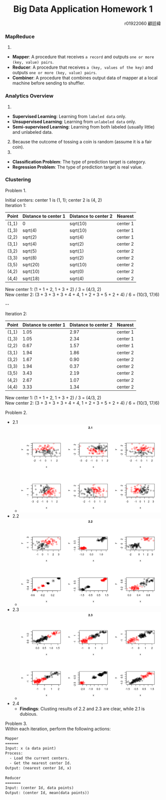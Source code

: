 <h1 align="center">Big Data Application Homework 1</h1>
<p align="right">r01922060 顧廷緯</p>

### MapReduce
1. 
  - **Mapper**: A procedure that receives `a record` and outputs `one or more (key, value) pairs`.
  - **Reducer**: A procedure that receives `a (key, values of the key)` and outputs `one or more (key, value) pairs`.
  - **Combiner**: A procedure that combines output data of mapper at a local machine before sending to shuffler.

### Analytics Overview
1. 
  - **Supervised Learning**: Learning from `labeled data` only.
  - **Unsupervised Learning**: Learning from `unlabeled data` only.
  - **Semi-supervised Learning**: Learning from both labeled (usually little) and unlabeled data.
2. Because the outcome of tossing a coin is random (assume it is a fair coin).
3. 
  - **Classification Problem**: The type of prediction target is category.
  - **Regression Problem**: The type of prediction target is real value.

### Clustering
Problem 1.  

Initial centers: center 1 is (1, 1); center 2 is (4, 2)  
Iteration 1:

Point | Distance to center 1 | Distance to center 2 | Nearest
------|-----------------------------|-----------------------------|---------
(1,1) | 0 | sqrt(10) | center 1
(1,3) | sqrt(4) | sqrt(10) | center 1
(2,2) | sqrt(2) | sqrt(4) | center 1
(3,1) | sqrt(4) | sqrt(2) | center 2
(3,2) | sqrt(5) | sqrt(1) | center 2
(3,3) | sqrt(8) | sqrt(2) | center 2
(3,5) | sqrt(20) | sqrt(10) | center 2
(4,2) | sqrt(10) | sqrt(0) | center 2
(4,4) | sqrt(18) | sqrt(4) | center 2

New center 1: (1 + 1 + 2, 1 + 3 + 2) / 3 = (4/3, 2)  
New center 2: (3 + 3 + 3 + 3 + 4 + 4, 1 + 2 + 3 + 5 + 2 + 4) / 6 = (10/3, 17/6)

--

Iteration 2:

Point | Distance to center 1 | Distance to center 2 | Nearest
------|-----------------------------|-----------------------------|---------
(1,1) | 1.05 | 2.97 | center 1
(1,3) | 1.05 | 2.34 | center 1
(2,2) | 0.67 | 1.57 | center 1
(3,1) | 1.94 | 1.86 | center 2
(3,2) | 1.67 | 0.90 | center 2
(3,3) | 1.94 | 0.37 | center 2
(3,5) | 3.43 | 2.19 | center 2
(4,2) | 2.67 | 1.07 | center 2
(4,4) | 3.33 | 1.34 | center 2

New center 1: (1 + 1 + 2, 1 + 3 + 2) / 3 = (4/3, 2)  
New center 2: (3 + 3 + 3 + 3 + 4 + 4, 1 + 2 + 3 + 5 + 2 + 4) / 6 = (10/3, 17/6)

Problem 2.  
  - 2.1 
    - ![2.1.png](./2.1.png)
  - 2.2
    - ![2.2.png](./2.2.png)
  - 2.3
    - ![2.3.png](./2.3.png)
  - 2.4
    - **Findings**: Clusting results of 2.2 and 2.3 are clear, while 2.1 is dubious.

Problem 3.  
Within each iteration, perform the following actions:
```
Mapper
======
Input: x (a data point)
Process:
  - Load the current centers.
  - Get the nearest center Id.
Output: (nearest center Id, x)

Reducer
=======
Input: (center Id, data points)
Output: (center Id, mean(data points))
```
